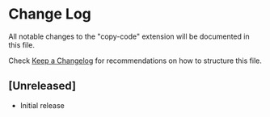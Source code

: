 # Change Log

All notable changes to the "copy-code" extension will be documented in this file.

Check [Keep a Changelog](http://keepachangelog.com/) for recommendations on how to structure this file.

## [Unreleased]

- Initial release